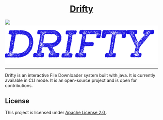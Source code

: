 <h1 align=center><a href="https://github.com/SaptarshiSarkar12/Drifty">Drifty</a></h1>
<img src="https://github.com/SaptarshiSarkar12/Drifty/blob/master/Drifty.ico"><img align=center src="https://github.com/SaptarshiSarkar12/Drifty/blob/master/Drifty%20Banner.png">

---
Drifty is an interactive File Downloader system built with java. It is currently available in CLI mode. It is an open-source project and is open for contributions. 

## License
This project is licensed under [Apache License 2.0
](https://github.com/SaptarshiSarkar12/Drifty/blob/master/LICENSE) .
